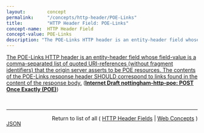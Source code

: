 ```yaml
---
layout:        concept
permalink:     "/concepts/http-header/POE-Links"
title:         "HTTP Header Field: POE-Links"
concept-name:  HTTP Header Field
concept-value: POE-Links
description: "The POE-Links HTTP header is an entity-header field whose field-value is a comma-separated list of quoted URI-references (without fragment identifiers) that the origin server asserts to be POE resources. The contents of the POE-Links response header SHOULD correspond to links found in the content of the response body."
---
```


[The POE-Links HTTP header is an entity-header field whose field-value is a comma-separated list of quoted URI-references (without fragment identifiers) that the origin server asserts to be POE resources. The contents of the POE-Links response header SHOULD correspond to links found in the content of the response body.](https://datatracker.ietf.org/doc/html/draft-nottingham-http-poe-00#section-3 "Read documentation for HTTP Header Field &#34;POE-Links&#34;") (**[Internet Draft nottingham-http-poe: POST Once Exactly (POE)](/specs/IETF/I-D/nottingham-http-poe "This specification describes a pattern of use that allows HTTP clients to automatically retry POST requests in a manner that assures no unintended side effects will take place, and defines mechanisms to allow implementations to automatically determine when such patterns are supported.")**)

<br/>
<hr/>

<p style="float : left"><a href="./POE-Links.json" title="JSON representing this particular Web Concept value">JSON</a></p>
<p style="text-align: right">Return to list of all ( <a href="../http-header/">HTTP Header Fields</a> | <a href="../">Web Concepts</a> )</p>
